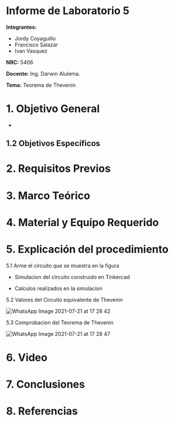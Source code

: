 # Informe de Laboratorio 5
**Integrantes:**

- Jordy Coyaguillo
- Francisco Salazar
- Ivan Vasquez

 **NRC:** 5406
 
 **Docente:** Ing. Darwin Alulema.
 
 **Tema:** Teorema de Thevenin
# 1. Objetivo General
- 

## 1.2 Objetivos Específicos



# 2. Requisitos Previos



# 3. Marco Teórico



# 4. Material y Equipo Requerido



# 5. Explicación del procedimiento

5.1 Arme el circuito que se muestra en la figura



- Simulacion del circuito construido en Tinkercad



- Calculos realizados en la simulacion


5.2 Valores del Circuito equivalente de Thevenin

![WhatsApp Image 2021-07-21 at 17 28 42](https://user-images.githubusercontent.com/85137954/126568066-9a829e45-1264-4724-90e7-2539da593a29.jpeg)

5.3 Comprobacion del Teorema de Thevenin

![WhatsApp Image 2021-07-21 at 17 28 47](https://user-images.githubusercontent.com/85137954/126568074-5b9aba59-80cc-4876-84b8-524f97966464.jpeg)

# 6. Video



# 7. Conclusiones



# 8. Referencias


